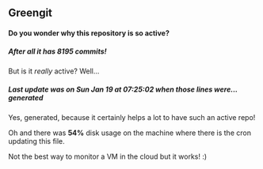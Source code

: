 ## Greengit

#### Do you wonder why this repository is so active?

##### After all it has 8195 commits!

But is it *really* active? Well...

##### Last update was on Sun Jan 19 at 07:25:02 when those lines were... generated

Yes, generated, because it certainly helps a lot to have such an active repo!

Oh and there was **54%** disk usage on the machine
where there is the cron updating this file.

Not the best way to monitor a VM in the cloud but it works! :)
